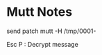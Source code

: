 Mutt Notes
==========

send patch
mutt -H /tmp/0001-<whatever your filename is>

Esc P : Decrypt message
